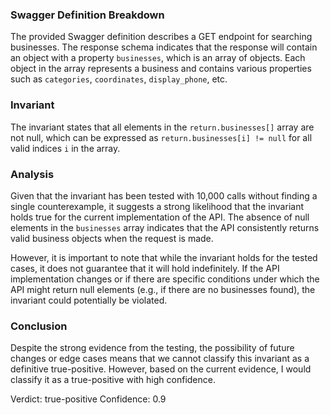 ### Swagger Definition Breakdown
The provided Swagger definition describes a GET endpoint for searching businesses. The response schema indicates that the response will contain an object with a property `businesses`, which is an array of objects. Each object in the array represents a business and contains various properties such as `categories`, `coordinates`, `display_phone`, etc.

### Invariant
The invariant states that all elements in the `return.businesses[]` array are not null, which can be expressed as `return.businesses[i] != null` for all valid indices `i` in the array.

### Analysis
Given that the invariant has been tested with 10,000 calls without finding a single counterexample, it suggests a strong likelihood that the invariant holds true for the current implementation of the API. The absence of null elements in the `businesses` array indicates that the API consistently returns valid business objects when the request is made. 

However, it is important to note that while the invariant holds for the tested cases, it does not guarantee that it will hold indefinitely. If the API implementation changes or if there are specific conditions under which the API might return null elements (e.g., if there are no businesses found), the invariant could potentially be violated. 

### Conclusion
Despite the strong evidence from the testing, the possibility of future changes or edge cases means that we cannot classify this invariant as a definitive true-positive. However, based on the current evidence, I would classify it as a true-positive with high confidence.

Verdict: true-positive
Confidence: 0.9

